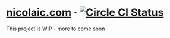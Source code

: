 # [nicolaic.com](https://nicolaic.com/) &middot;  [![Circle CI Status](https://circleci.com/gh/nmchr7/nicolaic-website.svg?style=shield)](https://circleci.com/gh/nmchr7/nicolaic-website)

This project is WIP - more to come soon